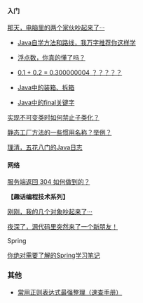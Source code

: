 #### 入门
[那天，电脑里的两个家伙吵起来了···](https://mp.weixin.qq.com/s?__biz=MzIyNjMxOTY0NA==&mid=2247486272&idx=1&sn=99ee849f01408398d00457556309986e&chksm=e8730733df048e25953e81d96ff6d8b87bf28d7ede63f29515c507ab6a6da75d62497a44b115&scene=178&cur_album_id=1359688690091753473#rd)


* [Java自学方法和路线，我万字推荐你这样学](https://mp.weixin.qq.com/s/JRhqoTTHE89J4NGGiLHGgw)


* [浮点数，你真的懂了吗？](https://mp.weixin.qq.com/s/vHxqOESLdEutvfsjbGRtQQ)

* [0.1 + 0.2 = 0.300000004 ？？？？？](https://mp.weixin.qq.com/s/Ftm7rp_z6KL38mtKg8-zsg)

* [Java中的装箱、拆箱](https://monkeysayhi.github.io/2018/11/13/Java%E4%B8%AD%E7%9A%84%E8%A3%85%E7%AE%B1%E3%80%81%E6%8B%86%E7%AE%B1/)

* [Java中的final关键字](https://monkeysayhi.github.io/2018/11/06/Java%E4%B8%AD%E7%9A%84final%E5%85%B3%E9%94%AE%E5%AD%97/)


[实现不可变类时如何禁止子类化？](https://monkeysayhi.github.io/2017/09/20/%E5%AE%9E%E7%8E%B0%E4%B8%8D%E5%8F%AF%E5%8F%98%E7%B1%BB%E6%97%B6%E5%A6%82%E4%BD%95%E7%A6%81%E6%AD%A2%E5%AD%90%E7%B1%BB%E5%8C%96%EF%BC%9F/)

[静态工厂方法的一些惯用名称？举例？](https://monkeysayhi.github.io/2017/09/20/%E9%9D%99%E6%80%81%E5%B7%A5%E5%8E%82%E6%96%B9%E6%B3%95%E7%9A%84%E4%B8%80%E4%BA%9B%E6%83%AF%E7%94%A8%E5%90%8D%E7%A7%B0%EF%BC%9F%E4%B8%BE%E4%BE%8B%EF%BC%9F/)

[理清，五花八门的Java日志](https://mp.weixin.qq.com/s/5IV_i_NHGatdhV_XEfCeAQ)


#### 网络
[服务端返回 304 如何做到的？](https://mp.weixin.qq.com/s/MjaJ2VV1kkkUF21kYp10Qw)


**【趣话编程技术系列】**

[刚刚，我的几个对象吵起来了···](https://mp.weixin.qq.com/s?__biz=MzIyNjMxOTY0NA==&mid=2247488589&idx=1&sn=877028e83ab7f4e80a19392dd97be9ac&chksm=e873183edf049128bddbdbacd82e0a338a11100e396104e37223c2186ea5349e71cbc578b177&scene=178&cur_album_id=1359688690091753473#rd)

[夜深了，源代码里突然来了一个新朋友！](https://mp.weixin.qq.com/s?__biz=MzIyNjMxOTY0NA==&mid=2247488364&idx=1&sn=eb2ec30e56a8f3957f8e759509849afb&chksm=e8731f1fdf0496096cd367d0aa4c4cd211241bca069936cc56f6255a2acf2a1af94075c73f4b&scene=178&cur_album_id=1359688690091753473#rd)

Spring

[你绝对需要了解的Spring学习笔记](https://mp.weixin.qq.com/s/3k5-O8yChwDJcf3giPtE1w)




### 其他

* [常用正则表达式最强整理（速查手册）](https://mp.weixin.qq.com/s/HXkzB_Hwf1xQ8rNbyrOC1w)
